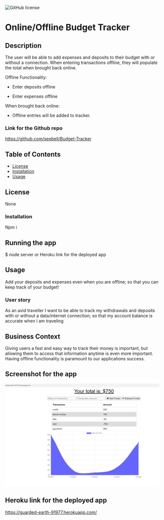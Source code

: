 ![GitHub license](https://img.shields.io/badge/license-None-important.svg)

# Online/Offline Budget Tracker

## Description
 The user will be able to add expenses and deposits to their budget with or without a connection. When entering transactions offline, they will populate the total when brought back online.

Offline Functionality:

  * Enter deposits offline

  * Enter expenses offline

When brought back online:

  * Offline entries will be added to tracker.


### Link for the Github repo
https://github.com/seebell/Budget-Tracker

## Table of Contents
* [License](#license)
* [Installation](#installation)
* [Usage](#usage)

## License

None

### Installation

Npm i

## Running the app

$ node server or Heroku link for the deployed app

## Usage

Add your deposits and expenses even when you are offline; so that you can keep track of your budget!


### User story
As an avid traveller
I want to be able to track my withdrawals and deposits with or without a data/internet connection;
so that my account balance is accurate when I am traveling

## Business Context

Giving users a fast and easy way to track their money is important, but allowing them to access that information anytime is even more important. Having offline functionality is paramount to our applications success.

## Screenshot for the app

![](https://github.com/seebell/Budget-Tracker/blob/master/budget.png)<br>
## Heroku link for the deployed app

https://guarded-earth-91977.herokuapp.com/


